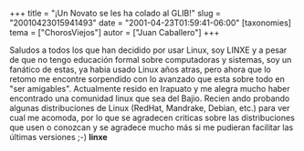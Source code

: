 +++
title = "¡Un Novato se les ha colado al GLIB!"
slug = "20010423015941493"
date = "2001-04-23T01:59:41-06:00"
[taxonomies]
tema = ["ChorosViejos"]
autor = ["Juan Caballero"]
+++

Saludos a todos los que han decidido por usar Linux, soy LINXE y a pesar
de que no tengo educación formal sobre computadoras y sistemas, soy un
fanático de estas, ya habia usado Linux años atras, pero ahora que lo
retomo me encontre sorpendido con lo avanzado que esta sobre todo en
"ser amigables".
Actualmente resido en Irapuato y me alegra mucho haber encontrado una
comunidad linux que sea del Bajio.
Recien ando probando algunas distribuciones de Linux (RedHat, Mandrake,
Debian, etc.) para ver cual me acomoda, por lo que se agradecen criticas
sobre las distribuciones que usen o conozcan y se agradece mucho más si
me pudieran facilitar las últimas versiones ;-) **linxe**

